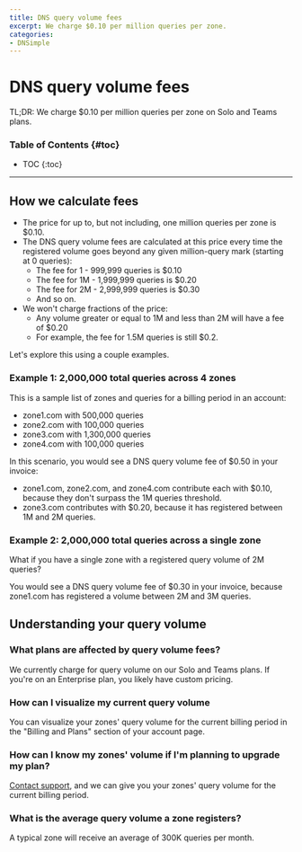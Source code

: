 ```yaml
---
title: DNS query volume fees
excerpt: We charge $0.10 per million queries per zone.
categories:
- DNSimple
---
```


# DNS query volume fees

TL;DR: We charge $0.10 per million queries per zone on Solo and Teams plans. 

### Table of Contents {#toc}

* TOC
{:toc}

---

## How we calculate fees

- The price for up to, but not including, one million queries per zone is $0.10.
- The DNS query volume fees are calculated at this price every time the registered volume goes beyond any given million-query mark (starting at 0 queries):
    - The fee for 1 - 999,999 queries is $0.10
    - The fee for 1M - 1,999,999 queries is $0.20
    - The fee for 2M - 2,999,999 queries is $0.30
    - And so on.
- We won't charge fractions of the price:
    - Any volume greater or equal to 1M and less than 2M will have a fee of $0.20
    - For example, the fee for 1.5M queries is still $0.2.

Let's explore this using a couple examples.

### Example 1: 2,000,000 total queries across 4 zones

This is a sample list of zones and queries for a billing period in an account:
- zone1.com with 500,000 queries
- zone2.com with 100,000 queries
- zone3.com with 1,300,000 queries
- zone4.com with 100,000 queries

In this scenario, you would see a DNS query volume fee of $0.50 in your invoice:
- zone1.com, zone2.com, and zone4.com contribute each with $0.10, because they don't surpass the 1M queries threshold.
- zone3.com contributes with $0.20, because it has registered between 1M and 2M queries.

### Example 2: 2,000,000 total queries across a single zone

What if you have a single zone with a registered query volume of 2M queries?

You would see a DNS query volume fee of $0.30 in your invoice, because zone1.com has registered a volume between 2M and 3M queries.

## Understanding your query volume

### What plans are affected by query volume fees?

We currently charge for query volume on our Solo and Teams plans. If you're on an Enterprise plan, you likely have custom pricing.

### How can I visualize my current query volume

You can visualize your zones' query volume for the current billing period in the "Billing and Plans" section of your account page.

### How can I know my zones' volume if I'm planning to upgrade my plan?

[Contact support](/articles/dnsimple-support), and we can give you your zones' query volume for the current billing period.

### What is the average query volume a zone registers?

A typical zone will receive an average of 300K queries per month.
 
